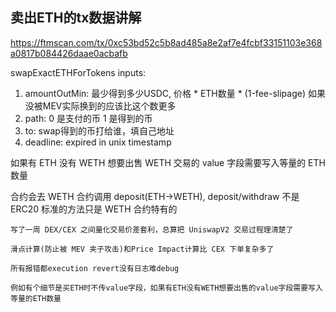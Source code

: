 ## 卖出ETH的tx数据讲解
https://ftmscan.com/tx/0xc53bd52c5b8ad485a8e2af7e4fcbf33151103e368a0817b084426daae0acbafb

swapExactETHForTokens inputs:

1. amountOutMin: 最少得到多少USDC, 价格 * ETH数量 * (1-fee-slipage) 如果没被MEV实际换到的应该比这个数更多
2. path: 0 是支付的币 1 是得到的币
3. to: swap得到的币打给谁，填自己地址
4. deadline: expired in unix timestamp

如果有 ETH 没有 WETH 想要出售 WETH 交易的 value 字段需要写入等量的 ETH 数量

合约会去 WETH 合约调用 deposit(ETH->WETH), deposit/withdraw 不是 ERC20 标准的方法只是 WETH 合约特有的

```
写了一周 DEX/CEX 之间量化交易价差套利，总算把 UniswapV2 交易过程理清楚了

滑点计算(防止被 MEV 夹子攻击)和Price Impact计算比 CEX 下单复杂多了

所有报错都execution revert没有日志难debug

例如有个细节是买ETH时不传value字段，如果有ETH没有WETH想要出售的value字段需要写入等量的ETH数量
```
